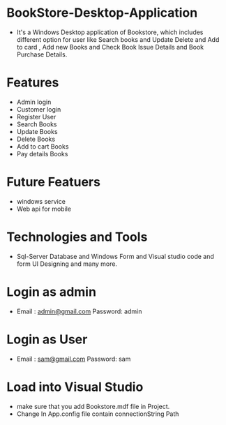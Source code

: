 # BookStore-Desktop-Application
* It's a Windows Desktop application of Bookstore, which includes different option for user like Search books and Update Delete and Add to card , Add new Books and Check Book Issue Details and Book Purchase Details.
# Features
* Admin login 
* Customer login 
* Register User 
* Search Books
* Update Books
* Delete Books
* Add to cart Books
* Pay details Books

# Future Featuers 
* windows service
* Web api for mobile 

# Technologies and Tools  
* Sql-Server Database and Windows Form and Visual studio code and form UI Designing and many more.

# Login as admin
* Email : admin@gmail.com  Password: admin

# Login as User
* Email : sam@gmail.com  Password: sam


# Load into Visual Studio
* make sure that you add Bookstore.mdf file in Project.
* Change In App.config file contain connectionString Path 

